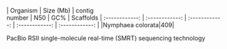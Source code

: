 | Organism | Size (Mb) | contig <br/> number | N50 | GC% | Scaffolds 
| :------------: | :------------: |  :------------: | :------------: | :------------: | 
|Nymphaea colorata|409|

PacBio RSII single-molecule real-time (SMRT) sequencing technology
<!--stackedit_data:
eyJoaXN0b3J5IjpbNjMzNTE1MjEwLDEzNTYxODQyNTEsLTE1Mz
QyNzIxODEsMTQ5NTEwNTQyMCwtMjAzNzUyNzQyLC0xNTA0MzM0
MTEzLC02NDY0ODU0MzEsNDk3ODE4ODEwXX0=
-->